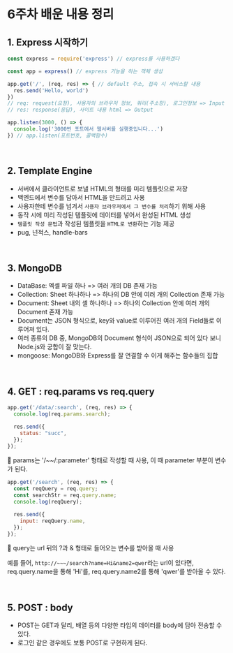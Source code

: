 # 6주차 배운 내용 정리

## 1. Express 시작하기
```js
const express = require('express') // express를 사용하겠다

const app = express() // express 기능을 하는 객체 생성

app.get('/', (req, res) => { // default 주소, 접속 시 서비스할 내용
  res.send('Hello, world')
})
// req: request(요청), 사용자의 브라우저 정보, 쿼리(주소창), 로그인정보 => Input
// res: response(응답), 사이트 내용 html => Output

app.listen(3000, () => {
  console.log('3000번 포트에서 웹서버를 실행중입니다...')
}) // app.listen(포트번호, 콜백함수)
```

<br>

## 2. Template Engine
- 서버에서 클라이언트로 보낼 HTML의 형태를 미리 템플릿으로 저장
- 백엔드에서 변수를 담아서 HTML을 만드려고 사용
- 사용자한테 변수를 넘겨서 `사용자 브라우저에서 그 변수를 처리`하기 위해 사용
- 동작 시에 미리 작성된 템플릿에 데이터를 넣어서 완성된 HTML 생성
- `템플릿 작성 문법`과 작성된 템플릿을 `HTML로 변환`하는 기능 제공
- pug, 넌적스, handle-bars

<br>

## 3. MongoDB
- DataBase: 엑셀 파일 하나 => 여러 개의 DB 존재 가능
- Collection: Sheet 하나하나 => 하나의 DB 안에 여러 개의 Collection 존재 가능
- Document: Sheet 내의 셀 하나하나 => 하나의 Collection 안에 여러 개의 Document 존재 가능
- Document는 JSON 형식으로, key와 value로 이루어진 여러 개의 Field들로 이루어져 있다.
- 여러 종류의 DB 중, MongoDB의 Document 형식이 JSON으로 되어 있다 보니 Node.js와 궁합이 잘 맞는다.
- mongoose: MongoDB와 Express를 잘 연결할 수 이게 해주는 함수들의 집합

<br>

## 4. GET : req.params vs req.query
```js
app.get('/data/:search', (req, res) => {
  console.log(req.params.search);

  res.send({
    status: "succ",
  });
});
```
🔹 params는 '/~~/:parameter' 형태로 작성할 때 사용, 이 때 parameter 부분이 변수가 된다.
```js
app.get('/search', (req, res) => {
  const reqQuery = req.query;
  const searchStr = req.query.name;
  console.log(reqQuery);

  res.send({
    input: reqQuery.name,
  });
});
```
🔹 query는 url 뒤의 ?과 & 형태로 들어오는 변수를 받아올 때 사용

예를 들어, `http://~~~/search?name=Hi&name2=qwer`라는 url이 있다면, req.query.name을 통해 'Hi'를, req.query.name2를 통해 'qwer'를 받아올 수 있다.

<br>

## 5. POST : body
- POST는 GET과 달리, 배열 등의 다양한 타입의 데이터를 body에 담아 전송할 수 있다.
- 로그인 같은 경우에도 보통 POST로 구현하게 된다.